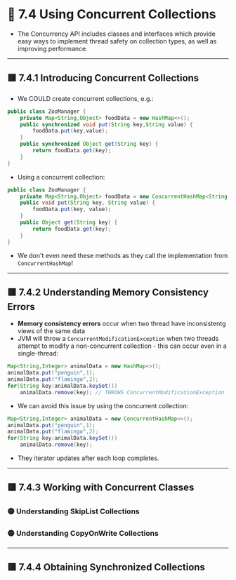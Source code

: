<link href="../../styles.css" rel="stylesheet"></link>

# 🧠 7.4 Using Concurrent Collections
* The Concurrency API includes classes and interfaces which provide easy ways to implement thread safety on collection types, as well as improving performance.

<hr>

## 🟥 7.4.1 Introducing Concurrent Collections
* We COULD create concurrent collections, e.g.:
```java
public class ZooManager {
    private Map<String,Object> foodData = new HashMap<>();
    public synchronized void put(String key,String value) {
        foodData.put(key,value);
    }
    public synchronized Object get(String key) {
        return foodData.get(key);
    }
}
```
* Using a concurrent collection:
```java
public class ZooManager {
    private Map<String,Object> foodData = new ConcurrentHashMap<String,Object>();
    public void put(String key, String value) {
        foodData.put(key, value);
    }
    public Object get(String key) {
        return foodData.get(key);
    }
}
```
* We don't even need these methods as they call the implementation from `ConcurrentHashMap`!


<hr>

## 🟥 7.4.2 Understanding Memory Consistency Errors
* **Memory consistency errors** occur when two thread have inconsistentg views of the same data
* JVM will throw a `ConcurrentModificationException` when two threads attempt to modify a non-concurrent collection - this can occur even in a single-thread:
```java
Map<String,Integer> animalData = new HashMap<>();
animalData.put("penguin",1);
animalData.put("flamingo",2);
for(String key:animalData.keySet())
    animalData.remove(key); // THROWS ConcurrentModificationException
```
* We can avoid this issue by using the concurrent collection:
```java
Map<String,Integer> animalData = new ConcurrentHashMap<>();
animalData.put("penguin",1);
animalData.put("flamingo",2);
for(String key:animalData.keySet())
    animalData.remove(key);
```
* They iterator updates after each loop completes.

<hr>

## 🟥 7.4.3 Working with Concurrent Classes

### 🟡 Understanding SkipList Collections


### 🟡 Understanding CopyOnWrite Collections




<hr>

## 🟥 7.4.4 Obtaining Synchronized Collections

